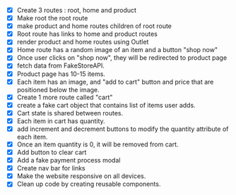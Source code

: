 -[x] Create 3 routes : root, home and product
-[x] Make root the root route
-[x] make product and home routes children of root route
-[x] Root route has links to home and product routes
-[x] render product and home routes using Outlet
-[x] Home route has a random image of an item and a button "shop now"
-[x] Once user clicks on "shop now", they will be redirected to product page
-[x] fetch data from FakeStoreAPI.
-[x] Product page has 10-15 items.
-[x] Each item has an image, and "add to cart" button and price that are positioned below the image.
-[x] Create 1 more route called "cart"
-[x] create a fake cart object that contains list of items user adds.
-[x] Cart state is shared between routes.
-[x] Each item in cart has quantity.
-[x] add increment and decrement buttons to modify the quantity attribute of each item.
-[x] Once an item quantity is 0, it will be removed from cart.
-[x] Add button to clear cart
-[x] Add a fake payment process modal
-[x] Create nav bar for links
-[x] Make the website responsive on all devices. 
-[x] Clean up code by creating reusable components.